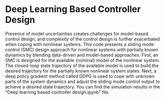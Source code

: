 # Deep Learning Based Controller Design

Presence of model uncertainties creates challenges for model-based control design, and complexity of the control design is further exacerbated when
coping with nonlinear systems. This code presents a sliding mode control (SMC) design approach for nonlinear systems with partially known dynamics
by blending data-driven and model-based approaches. First, an SMC is designed for the available (nominal) model of the nonlinear system.
The closed-loop state trajectory of the available model is used to build the desired trajectory for the partially known nonlinear system states. Next,
a deep policy gradient method called DDPG is used to cope with unknown parts of the system dynamics and adjust the sliding mode control output to achieve a desired
state trajectory. You can find the simulation results in the "Deep learning based controller design.ipynb" file.
